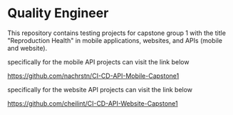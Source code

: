 # Quality Engineer
This repository contains testing projects for capstone group 1 with the title "Reproduction Health" in mobile applications, websites, and APIs (mobile and website).

specifically for the mobile API projects can visit the link below

https://github.com/nachrstn/CI-CD-API-Mobile-Capstone1

specifically for the website API projects can visit the link below

https://github.com/cheilint/CI-CD-API-Website-Capstone1

